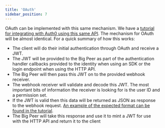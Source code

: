 ```yaml
---
title: 'OAuth'
sidebar_position: 7
---
```


OAuth can be implemented with this same mechanism. We have a [tutorial for integrating with Auth0 using this same API](/guides/authentication/intro/). The mechanism for OAuth will be almost identical.
For a quick summary of how this works:

- The client will do their initial authentication through OAuth and receive a JWT.
- The JWT will be provided to the Big Peer as part of the authentication handler callbacks provided to the identity when using an SDK or the login endpoint when using the HTTP API.
- The Big Peer will then pass this JWT on to the provided webhook receiver.
- The webhook receiver will validate and decode this JWT. The most important bits of information the receiver is looking for is the user ID and a permission set.
- If the JWT is valid then this data will be returned as JSON as response to the webhook request. [An example of the expected format can be found in the tutorial](/guides/authentication/server/).
- The Big Peer will take this response and use it to mint a JWT for use with the HTTP API and return it to the client

